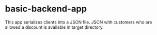 # basic-backend-app
This app serializes clients into a JSON file.
JSON with customers who are allowed a discount is available in target directory.
